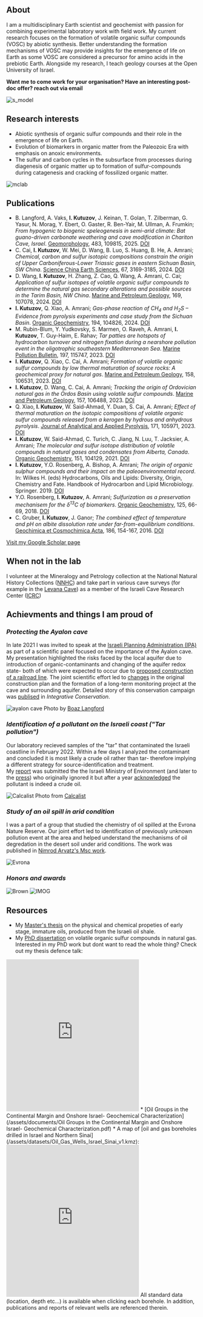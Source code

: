 ## About
I am a multidisciplinary Earth scientist and geochemist with passion for combining experimental laboratory work with field work. My current research focuses on the formation of volatile organic sulfur compounds (VOSC) by abiotic synthesis. Better understanding the formation mechanisms of VOSC may provide insights for the emergence of life on Earth as some VOSC are considered a precursor for amino acids in the prebiotic Earth. Alongside my research, I teach geology courses at the Open University of Israel. <br/>

**Want me to come work for your organisation? Have an interesting post-doc offer? reach out via email**<br/>

![s_model](/assets/images/s_model.png )

## Research interests
- Abiotic synthesis of organic sulfur compounds and their role in the emergence of life on Earth.
- Evolution of biomarkers in organic matter from the Paleozoic Era with emphasis on anoxic environments.
- The sulfur and carbon cycles in the subsurface from processes during diagenesis of organic matter up to formation of sulfur-compounds during catagenesis and cracking of fossilized organic matter.

![mclab](/assets/images/mclab.png )

## Publications
*  B. Langford, A. Vaks, **I. Kutuzov**, J. Keinan, T. Golan, T. Zilberman, G. Yasur, N. Morag, Y. Ebert, O. Gaster, R. Ben-Yair, M. Ullman, A. Frumkin; *From hypogenic to biogenic speleogenesis in semi-arid climate: Bat guano-driven carbonate weathering and cave modification in Chariton Cave, Israel*. <u>Geomorphology</u>, 483, 109815, 2025. [DOI](https://doi.org/10.1016/j.geomorph.2025.109815)
*  C. Cai, **I. Kutuzov**, W. Mei, D. Wang, B. Luo, S. Huang, B. He, A. Amrani; *Chemical, carbon and sulfur isotopic compositions constrain the origin of Upper Carboniferous-Lower Triassic gases in eastern Sichuan Basin, SW China*. <u>Science China Earth Sciences</u>, 67, 3169-3185, 2024. [DOI](https://doi.org/10.1007/s11430-024-1368-0)
*  D. Wang, **I. Kutuzov**, H. Zhang, Z. Cao, Q. Wang, A. Amrani, C. Cai; *Application of sulfur isotopes of volatile organic sulfur compounds to determine the natural gas secondary alterations and possible sources in the Tarim Basin, NW China*. <u>Marine and Petroleum Geology</u>, 169, 107078, 2024. [DOI](https://doi.org/10.1016/j.marpetgeo.2024.107078)
* **I. Kutuzov**, Q. Xiao, A. Amrani; *Gas-phase reaction of CH<sub>4</sub> and H<sub>2</sub>S – Evidence from pyrolysis experiments and case study from the Sichuan Basin*. <u>Organic Geochemistry</u>, 194, 104826, 2024. [DOI](https://doi.org/10.1016/j.orggeochem.2024.104826)
* M. Rubin-Blum, Y. Yudkovsky, S. Marmen, O. Raveh, A. Amrani, **I. Kutuzov**, T. Guy-Haim, E. Rahav; *Tar patties are hotspots of hydrocarbon turnover and nitrogen fixation during a nearshore pollution event in the oligotrophic southeastern Mediterranean Sea*. <u>Marine Pollution Bulletin</u>, 197, 115747, 2023. [DOI](https://doi.org/10.1016/j.marpolbul.2023.115747)
* **I. Kutuzov**, Q. Xiao, C. Cai, A. Amrani; *Formation of volatile organic sulfur compounds by low thermal maturation of source rocks: A geochemical proxy for natural gas*. <u>Marine and Petroleum Geology</u>, 158, 106531, 2023. [DOI](https://doi.org/10.1016/j.marpetgeo.2023.106531)
* **I. Kutuzov**, D. Wang, C. Cai, A. Amrani; *Tracking the origin of Ordovician natural gas in the Ordos Basin using volatile sulfur compounds*. <u>Marine and Petroleum Geology</u>, 157, 106488, 2023. [DOI](https://doi.org/10.1016/j.marpetgeo.2023.106488)
* Q. Xiao, **I. Kutuzov**, W. Said-Ahmad, Y. Duan, S. Cai, A. Amrani; *Effect of thermal maturation on the isotopic compositions of volatile organic sulfur compounds released from a kerogen by hydrous and anhydrous pyrolysis*. <u>Journal of Analytical and Applied Pyrolysis</u>, 171, 105971, 2023. [DOI](https://doi.org/10.1016/j.jaap.2023.105971)
* **I. Kutuzov**, W. Said-Ahmad, C. Turich, C. Jiang, N. Luu, T. Jacksier, A. Amrani; *The molecular and sulfur isotope distribution of volatile compounds in natural gases and condensates from Alberta, Canada*. <u>Organic Geochemistry</u>, 151, 104129, 2021. [DOI](https://doi.org/10.1016/j.orggeochem.2020.104129)
* **I. Kutuzov**, Y.O. Rosenberg, A. Bishop, A. Amrani; *The origin of organic sulphur compounds and their impact on the paleoenvironmental record*. In: Wilkes H. (eds) Hydrocarbons, Oils and Lipids: Diversity, Origin, Chemistry and Fate. Handbook of Hydrocarbon and Lipid Microbiology. Springer. 2019. [DOI](https://doi.org/10.1007/978-3-319-54529-5_1-1)
* Y.O. Rosenberg, **I. Kutuzov**, A. Amrani; *Sulfurization as a preservation mechanisem for the δ<sup>13</sup>C of biomarkers*. <u>Organic Geochemistry</u>, 125, 66-69, 2018. [DOI](https://doi.org/10.1016/j.orggeochem.2018.08.010)
* C. Gruber, **I. Kutuzov**, J. Ganor; *The combined effect of temperature and pH on albite dissolution rate under far-from-equilibrium conditions*. <u>Geochimica et Cosmochimica Acta</u>, 186, 154-167, 2016. [DOI](https://doi.org/10.1016/j.gca.2016.04.046)

[Visit my Google Scholar page](https://scholar.google.com/citations?user=vfNh3jkAAAAJ&hl=en)

## When not in the lab
I volunteer at the Mineralogy and Petrology collection at the National Natural History Collections ([NNHC](https://nnhc.huji.ac.il/?lang=en)) and take part in various cave surveys (for example in the [Levana Cave](https://youtu.be/c5MqvLElpGU?si=L0QZ_CuWPZZLStMp)) as a member of the Israeli Cave Research Center ([ICRC](https://www.malham.info/))

## Achievments and things I am proud of
### *Protecting the Ayalon cave*
In late 2021 I was invited to speak at the [Israeli Planning Administration (IPA)](https://www.gov.il/en/departments/iplan/govil-landing-page) as part of a scientific panel focused on the importance of the Ayalon cave. My presentation highlighted the risks faced by the local aquifer due to introduction of organic-contaminants and changing of the aquifer redox state- both of which were expected to occur due to [proposed construction of a railroad line](https://mavat.iplan.gov.il/SV4/1/99000957231/310). The joint scientific effort led to [changes](https://new.huji.ac.il/news/%D7%91%D7%96%D7%9B%D7%95%D7%AA-%D7%9E%D7%90%D7%91%D7%A7%D7%9D-%D7%A9%D7%9C-%D7%97%D7%95%D7%A7%D7%A8%D7%99-%D7%95%D7%97%D7%95%D7%A7%D7%A8%D7%95%D7%AA-%D7%94%D7%90%D7%95%D7%A0%D7%99%D7%91%D7%A8%D7%A1%D7%99%D7%98%D7%94-%D7%94%D7%A2%D7%91%D7%A8%D7%99%D7%AA-%D7%9E%D7%A2%D7%A8%D7%AA-%D7%90%D7%99%D7%99%D7%9C%D7%95%D7%9F-%D7%9C%D7%90-%D7%AA%D7%99%D7%A4%D7%92%D7%A2) in the original construction plan and the formation of a long-term monitoring project at the cave and surrounding aquifer. Detailed story of this conservation campaign was [publised](https://doi.org/10.1002/inc3.20) in *Integrative Conservation*.

![ayalon cave](/assets/images/Ayalontest.jpg )
Photo by [Boaz Langford](https://en.earth.huji.ac.il/people/boaz-angford)
### *Identification of a pollutant on the Israeli coast ("Tar pollution")*
Our laboratory recieved samples of the "tar" that contaminated the Israeli coastline in February 2022. Within a few days I analyzed the contaminant and concluded it is most likely a crude oil rather than tar- therefore implying a different strategy for source-identification and treatment.<br/> My [report](/assets/documents/Feb_2022_oil_spill_report.pdf) was submitted the the Israeli Ministry of Environment (and later to the [press](https://www.globes.co.il/news/article.aspx?did=1001362101)) who originally ignored it but after a year [acknowledged](https://www.gov.il/he/departments/publications/reports/opinion-column_rani_amir) the pollutant is indeed a crude oil.

![Calcalist](/assets/images/tar.jpg)
Photo from [Calcalist](https://www.calcalist.co.il/local/articles/0,7340,L-3894752,00.html)
### *Study of an oil spill in arid condition*
I was a part of a group that studied the chemistry of oil spilled at the Evrona Nature Reserve. Our joint effort led to identification of previously unknown pollution event at the area and helped understand the mechanisms of oil degredation in the desert soil under arid conditions. The work was published in [Nimrod Arvatz's Msc work](https://primo.bgu.ac.il/discovery/delivery/972BGU_INST:972BGU/12265289500004361).

![Evrona](/assets/images/Evrona.jpg )
### *Honors and awards*
![Brown](/assets/images/Brown_F.jpg )
![IMOG](/assets/images/IMOG_F.jpg )
## Resources
* My [Master's thesis](/assets/documents/MSc_Thesis_IK.pdf) on the physical and chemical propeties of early stage, immature oils, produced from the Israeli oil shale.
* My [PhD dissertation](https://drive.google.com/file/d/1vLeFpJb09PqgAnO9EWyKDkwDVE9jTdT4/view?usp=sharing) on volatile organic sulfur compounds in natural gas.
Interested in my PhD work but dont want to read the whole thing? Check out my thesis defence talk:
<iframe width="350" height="400" src="https://www.youtube.com/embed/kDvqQ1TuX6I?si=Wrd638OME4niBZDA" frameborder="0" allow="accelerometer; autoplay; clipboard-write; encrypted-media; gyroscope; picture-in-picture; web-share" referrerpolicy="strict-origin-when-cross-origin" allowfullscreen></iframe>
* [Oil Groups in the Continental Margin and Onshore Israel- Geochemical Characterization](/assets/documents/Oil Groups in the Continental Margin and Onshore Israel- Geochemical Characterization.pdf)
* A map of [oil and gas boreholes drilled in Israel and Northern Sinai](/assets/datasets/Oil_Gas_Wells_Israel_Sinai_v1.kmz):
<iframe src="https://www.google.com/maps/d/embed?mid=1xkDE7TJ5ZBdhaFfaBmDmbV-BQrbVDc8&ehbc=2E312F" width="350" height="400" frameborder= "0" position:relative></iframe>
All standard data (location, depth etc...) is available when clicking each borehole. In addition, publications and reports of relevant wells are referenced therein.

